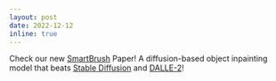 ```yaml
---
layout: post
date: 2022-12-12 
inline: true
---
```

Check our new [SmartBrush](https://arxiv.org/pdf/2212.05034.pdf) Paper! A diffusion-based object inpainting model that beats [Stable Diffusion](https://stability.ai/blog/stable-diffusion-public-release) and [DALLE-2](https://openai.com/dall-e-2/)!
